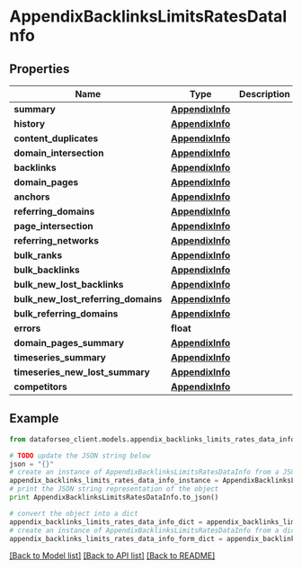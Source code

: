 # AppendixBacklinksLimitsRatesDataInfo


## Properties

Name | Type | Description | Notes
------------ | ------------- | ------------- | -------------
**summary** | [**AppendixInfo**](AppendixInfo.md) |  | [optional] 
**history** | [**AppendixInfo**](AppendixInfo.md) |  | [optional] 
**content_duplicates** | [**AppendixInfo**](AppendixInfo.md) |  | [optional] 
**domain_intersection** | [**AppendixInfo**](AppendixInfo.md) |  | [optional] 
**backlinks** | [**AppendixInfo**](AppendixInfo.md) |  | [optional] 
**domain_pages** | [**AppendixInfo**](AppendixInfo.md) |  | [optional] 
**anchors** | [**AppendixInfo**](AppendixInfo.md) |  | [optional] 
**referring_domains** | [**AppendixInfo**](AppendixInfo.md) |  | [optional] 
**page_intersection** | [**AppendixInfo**](AppendixInfo.md) |  | [optional] 
**referring_networks** | [**AppendixInfo**](AppendixInfo.md) |  | [optional] 
**bulk_ranks** | [**AppendixInfo**](AppendixInfo.md) |  | [optional] 
**bulk_backlinks** | [**AppendixInfo**](AppendixInfo.md) |  | [optional] 
**bulk_new_lost_backlinks** | [**AppendixInfo**](AppendixInfo.md) |  | [optional] 
**bulk_new_lost_referring_domains** | [**AppendixInfo**](AppendixInfo.md) |  | [optional] 
**bulk_referring_domains** | [**AppendixInfo**](AppendixInfo.md) |  | [optional] 
**errors** | **float** |  | [optional] 
**domain_pages_summary** | [**AppendixInfo**](AppendixInfo.md) |  | [optional] 
**timeseries_summary** | [**AppendixInfo**](AppendixInfo.md) |  | [optional] 
**timeseries_new_lost_summary** | [**AppendixInfo**](AppendixInfo.md) |  | [optional] 
**competitors** | [**AppendixInfo**](AppendixInfo.md) |  | [optional] 

## Example

```python
from dataforseo_client.models.appendix_backlinks_limits_rates_data_info import AppendixBacklinksLimitsRatesDataInfo

# TODO update the JSON string below
json = "{}"
# create an instance of AppendixBacklinksLimitsRatesDataInfo from a JSON string
appendix_backlinks_limits_rates_data_info_instance = AppendixBacklinksLimitsRatesDataInfo.from_json(json)
# print the JSON string representation of the object
print AppendixBacklinksLimitsRatesDataInfo.to_json()

# convert the object into a dict
appendix_backlinks_limits_rates_data_info_dict = appendix_backlinks_limits_rates_data_info_instance.to_dict()
# create an instance of AppendixBacklinksLimitsRatesDataInfo from a dict
appendix_backlinks_limits_rates_data_info_form_dict = appendix_backlinks_limits_rates_data_info.from_dict(appendix_backlinks_limits_rates_data_info_dict)
```
[[Back to Model list]](../README.md#documentation-for-models) [[Back to API list]](../README.md#documentation-for-api-endpoints) [[Back to README]](../README.md)



